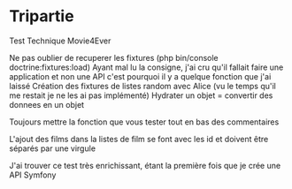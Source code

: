 # Tripartie
Test Technique Movie4Ever

Ne pas oublier de recuperer les fixtures (php bin/console doctrine:fixtures:load)
Ayant mal lu la consigne, j'ai cru qu'il fallait faire une application et non une API c'est pourquoi il y a quelque fonction que j'ai laissé
Création des fixtures de listes random avec Alice (vu le temps qu'il me restait je ne les ai pas implémenté)
Hydrater un objet = convertir des donnees en un objet

Toujours mettre la fonction que vous tester tout en bas des commentaires

L'ajout des films dans la listes de film se font avec les id et doivent être séparés par une virgule

J'ai trouver ce test très enrichissant, étant la première fois que je crée une API Symfony

